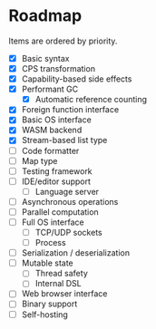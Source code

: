 # Roadmap

Items are ordered by priority.

- [x] Basic syntax
- [x] CPS transformation
- [x] Capability-based side effects
- [x] Performant GC
  - [x] Automatic reference counting
- [x] Foreign function interface
- [x] Basic OS interface
- [x] WASM backend
- [x] Stream-based list type
- [ ] Code formatter
- [ ] Map type
- [ ] Testing framework
- [ ] IDE/editor support
  - [ ] Language server
- [ ] Asynchronous operations
- [ ] Parallel computation
- [ ] Full OS interface
  - [ ] TCP/UDP sockets
  - [ ] Process
- [ ] Serialization / deserialization
- [ ] Mutable state
  - [ ] Thread safety
  - [ ] Internal DSL
- [ ] Web browser interface
- [ ] Binary support
- [ ] Self-hosting
